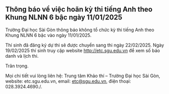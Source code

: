 ## Thông báo về việc hoãn kỳ thi tiếng Anh theo Khung NLNN 6 bậc ngày 11/01/2025

Trường Đại học Sài Gòn thông báo không tổ chức kỳ thi tiếng Anh theo Khung NLNN 6 bậc vào ngày 11/01/2025.

Thí sinh đã đăng ký dự thi sẽ được chuyển sang thi ngày 22/02/2025. Ngày 19/02/2025 thí sinh truy cập website http://etc.sgu.edu.vn để xem số báo danh và lịch thi.

Trân trọng.

Mọi chi tiết vui lòng liên hệ: Trung tâm Khảo thí – Trường Đại học Sài Gòn, website: etc.sgu.edu.vn, email: etc@sgu.edu.vn, điện thoại: 028.3924.4690./.
